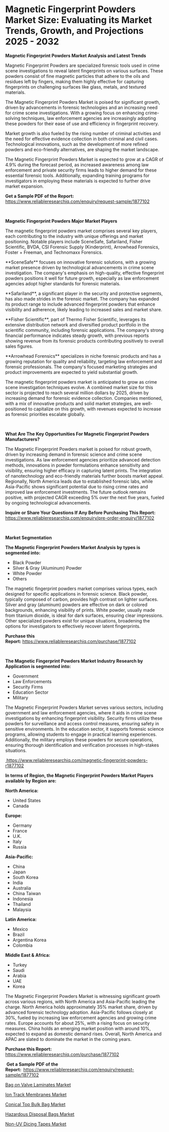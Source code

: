 <p><h1>Magnetic Fingerprint Powders Market Size: Evaluating its Market Trends, Growth, and Projections 2025 - 2032</h1></p><p><strong>Magnetic Fingerprint Powders Market Analysis and Latest Trends</strong></p>
<p><p>Magnetic Fingerprint Powders are specialized forensic tools used in crime scene investigations to reveal latent fingerprints on various surfaces. These powders consist of fine magnetic particles that adhere to the oils and residues left by fingers, making them highly effective for capturing fingerprints on challenging surfaces like glass, metals, and textured materials.</p><p>The Magnetic Fingerprint Powders Market is poised for significant growth, driven by advancements in forensic technologies and an increasing need for crime scene investigations. With a growing focus on enhancing crime-solving techniques, law enforcement agencies are increasingly adopting these powders for their ease of use and efficiency in fingerprint recovery.</p><p>Market growth is also fueled by the rising number of criminal activities and the need for effective evidence collection in both criminal and civil cases. Technological innovations, such as the development of more refined powders and eco-friendly alternatives, are shaping the market landscape.</p><p>The Magnetic Fingerprint Powders Market is expected to grow at a CAGR of 4.9% during the forecast period, as increased awareness among law enforcement and private security firms leads to higher demand for these essential forensic tools. Additionally, expanding training programs for investigators in employing these materials is expected to further drive market expansion.</p></p>
<p><strong>Get a Sample PDF of the Report:&nbsp;</strong> <a href="https://www.reliableresearchiq.com/enquiry/request-sample/1877102?utm_campaign=1117&utm_medium=2&utm_source=Github&utm_content=ia&utm_term=03042025&utm_id=magnetic-fingerprint-powders">https://www.reliableresearchiq.com/enquiry/request-sample/1877102</a></p>
<p>&nbsp;</p>
<p><strong>Magnetic Fingerprint Powders Major Market Players</strong></p>
<p><p>The magnetic fingerprint powders market comprises several key players, each contributing to the industry with unique offerings and market positioning. Notable players include SceneSafe, Safariland, Fisher Scientific, BVDA, CSI Forensic Supply (Kinderprint), Arrowhead Forensics, Foster + Freeman, and Technomaxx Forensics.</p><p>**SceneSafe** focuses on innovative forensic solutions, with a growing market presence driven by technological advancements in crime scene investigation. The company's emphasis on high-quality, effective fingerprint powders positions it well for future growth, especially as law enforcement agencies adopt higher standards for forensic materials.</p><p>**Safariland**, a significant player in the security and protective segments, has also made strides in the forensic market. The company has expanded its product range to include advanced fingerprint powders that enhance visibility and adherence, likely leading to increased sales and market share.</p><p>**Fisher Scientific**, part of Thermo Fisher Scientific, leverages its extensive distribution network and diversified product portfolio in the scientific community, including forensic applications. The company's strong financial performance indicates steady growth, with previous reports showing revenue from its forensic products contributing positively to overall sales figures.</p><p>**Arrowhead Forensics** specializes in niche forensic products and has a growing reputation for quality and reliability, targeting law enforcement and forensic professionals. The company's focused marketing strategies and product improvements are expected to yield substantial growth.</p><p>The magnetic fingerprint powders market is anticipated to grow as crime scene investigation techniques evolve. A combined market size for this sector is projected to reach several million dollars by 2025, driven by increasing demand for forensic evidence collection. Companies mentioned, with a mix of innovative products and solid market strategies, are well-positioned to capitalize on this growth, with revenues expected to increase as forensic priorities escalate globally.</p></p>
<p>&nbsp;</p>
<p><strong>What Are The Key Opportunities For Magnetic Fingerprint Powders Manufacturers?</strong></p>
<p><p>The Magnetic Fingerprint Powders market is poised for robust growth, driven by increasing demand in forensic science and crime scene investigations. As law enforcement agencies prioritize advanced detection methods, innovations in powder formulations enhance sensitivity and visibility, ensuring higher efficacy in capturing latent prints. The integration of nanotechnology and eco-friendly materials further boosts market appeal. Regionally, North America leads due to established forensic labs, while Asia-Pacific shows significant potential due to rising crime rates and improved law enforcement investments. The future outlook remains positive, with projected CAGR exceeding 5% over the next five years, fueled by ongoing technological advancements.</p></p>
<p><strong>Inquire or Share Your Questions If Any Before Purchasing This Report:</strong> <a href="https://www.reliableresearchiq.com/enquiry/pre-order-enquiry/1877102?utm_campaign=1117&utm_medium=2&utm_source=Github&utm_content=ia&utm_term=03042025&utm_id=magnetic-fingerprint-powders">https://www.reliableresearchiq.com/enquiry/pre-order-enquiry/1877102</a></p>
<p>&nbsp;</p>
<p><strong>Market Segmentation</strong></p>
<p><strong>The Magnetic Fingerprint Powders Market Analysis by types is segmented into:</strong></p>
<p><ul><li>Black Powder</li><li>Silver & Gray (Aluminum) Powder</li><li>White Powder</li><li>Others</li></ul></p>
<p><p>The magnetic fingerprint powders market comprises various types, each designed for specific applications in forensic science. Black powder, typically composed of carbon, provides high contrast on lighter surfaces. Silver and gray (aluminum) powders are effective on dark or colored backgrounds, enhancing visibility of prints. White powder, usually made from titanium dioxide, is ideal for dark surfaces, ensuring clear impressions. Other specialized powders exist for unique situations, broadening the options for investigators to effectively recover latent fingerprints.</p></p>
<p><strong>Purchase this Report:&nbsp;</strong><a href="https://www.reliableresearchiq.com/purchase/1877102?utm_campaign=1117&utm_medium=2&utm_source=Github&utm_content=ia&utm_term=03042025&utm_id=magnetic-fingerprint-powders">https://www.reliableresearchiq.com/purchase/1877102</a></p>
<p>&nbsp;</p>
<p><strong>The Magnetic Fingerprint Powders Market Industry Research by Application is segmented into:</strong></p>
<p><ul><li>Government</li><li>Law Enforcements</li><li>Security Firms</li><li>Education Sector</li><li>Military</li></ul></p>
<p><p>The Magnetic Fingerprint Powders Market serves various sectors, including government and law enforcement agencies, where it aids in crime scene investigations by enhancing fingerprint visibility. Security firms utilize these powders for surveillance and access control measures, ensuring safety in sensitive environments. In the education sector, it supports forensic science programs, allowing students to engage in practical learning experiences. Additionally, the military employs these powders for secure operations, ensuring thorough identification and verification processes in high-stakes situations.</p></p>
<p><a href="https://www.reliableresearchiq.com/magnetic-fingerprint-powders-r1877102?utm_campaign=1117&utm_medium=2&utm_source=Github&utm_content=ia&utm_term=03042025&utm_id=magnetic-fingerprint-powders">&nbsp;https://www.reliableresearchiq.com/magnetic-fingerprint-powders-r1877102</a></p>
<p><strong>In terms of Region, the Magnetic Fingerprint Powders Market Players available by Region are:</strong></p>
<p>
    <p> <strong> North America: </strong>
        <ul>
            <li>United States</li>
            <li>Canada</li>
        </ul>
        </p> 
    <p> <strong> Europe: </strong>
        <ul>
            <li>Germany</li>
            <li>France</li>
            <li>U.K.</li>
            <li>Italy</li>
            <li>Russia</li>
        </ul>
        </p> 
    <p> <strong> Asia-Pacific: </strong>
        <ul>
            <li>China</li>
            <li>Japan</li>
            <li>South Korea</li>
            <li>India</li>
            <li>Australia</li>
            <li>China Taiwan</li>
            <li>Indonesia</li>
            <li>Thailand</li>
            <li>Malaysia</li>
        </ul>
        </p> 
    <p> <strong> Latin America: </strong>
        <ul>
            <li>Mexico</li>
            <li>Brazil</li>
            <li>Argentina Korea</li>
            <li>Colombia</li>
        </ul>
        </p> 
    <p> <strong> Middle East & Africa: </strong>
        <ul>
            <li>Turkey</li>
            <li>Saudi</li>
            <li>Arabia</li>
            <li>UAE</li>
            <li>Korea</li>
        </ul>
    </p>
    </p>
<p><p>The Magnetic Fingerprint Powders Market is witnessing significant growth across various regions, with North America and Asia-Pacific leading the charge. North America holds approximately 35% market share, driven by advanced forensic technology adoption. Asia-Pacific follows closely at 30%, fueled by increasing law enforcement agencies and growing crime rates. Europe accounts for about 25%, with a rising focus on security measures. China holds an emerging market position with around 10%, expected to expand as domestic demand rises. Overall, North America and APAC are slated to dominate the market in the coming years.</p></p>
<p><strong>Purchase this Report: </strong><a href="https://www.reliableresearchiq.com/purchase/1877102?utm_campaign=1117&utm_medium=2&utm_source=Github&utm_content=ia&utm_term=03042025&utm_id=magnetic-fingerprint-powders">https://www.reliableresearchiq.com/purchase/1877102</a></p>
<p>&nbsp;<strong>Get a Sample PDF of the Report:&nbsp;&nbsp;</strong><a href="https://www.reliableresearchiq.com/enquiry/request-sample/1877102?utm_campaign=1117&utm_medium=2&utm_source=Github&utm_content=ia&utm_term=03042025&utm_id=magnetic-fingerprint-powders">https://www.reliableresearchiq.com/enquiry/request-sample/1877102</a></p>
<p><strong></strong></p>
<p><p><a href="https://github.com/jaspartatin/Market-Research-Report-List-1/blob/main/bag-on-valve-laminates-market.md?utm_campaign=1117&utm_medium=2&utm_source=Github&utm_content=ia&utm_term=03042025&utm_id=magnetic-fingerprint-powders">Bag on Valve Laminates Market</a></p><p><a href="https://github.com/dusektwinec3/Market-Research-Report-List-1/blob/main/ion-track-membranes-market.md?utm_campaign=1117&utm_medium=2&utm_source=Github&utm_content=ia&utm_term=03042025&utm_id=magnetic-fingerprint-powders">Ion Track Membranes Market</a></p><p><a href="https://github.com/toghojbeinta/Market-Research-Report-List-1/blob/main/conical-top-bulk-bag-market.md?utm_campaign=1117&utm_medium=2&utm_source=Github&utm_content=ia&utm_term=03042025&utm_id=magnetic-fingerprint-powders">Conical Top Bulk Bag Market</a></p><p><a href="https://github.com/alefermeivys/Market-Research-Report-List-1/blob/main/hazardous-disposal-bags-market.md?utm_campaign=1117&utm_medium=2&utm_source=Github&utm_content=ia&utm_term=03042025&utm_id=magnetic-fingerprint-powders">Hazardous Disposal Bags Market</a></p><p><a href="https://github.com/jullselai/Market-Research-Report-List-1/blob/main/non-uv-dicing-tapes-market.md?utm_campaign=1117&utm_medium=2&utm_source=Github&utm_content=ia&utm_term=03042025&utm_id=magnetic-fingerprint-powders">Non-UV Dicing Tapes Market</a></p></p>